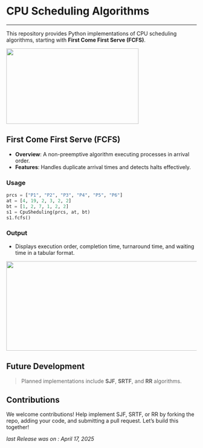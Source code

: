 # CPU Scheduling Algorithms
---
This repository provides Python implementations of CPU scheduling algorithms, starting with **First Come First Serve (FCFS)**.

<img src="https://github.com/user-attachments/assets/c3b08ea9-09cc-480f-a0e6-9fd7a8673b11" width="350" height="200">



## First Come First Serve (FCFS)

- **Overview**: A non-preemptive algorithm executing processes in arrival order.
- **Features**: Handles duplicate arrival times and detects halts effectively.

### Usage

```python
prcs = ["P1", "P2", "P3", "P4", "P5", "P6"]
at = [4, 19, 2, 3, 2, 2]
bt = [1, 2, 7, 1, 2, 2]
s1 = CpuSheduling(prcs, at, bt)
s1.fcfs()
```

### Output
- Displays execution order, completion time, turnaround time, and waiting time in a tabular format.
<img src="https://github.com/user-attachments/assets/9a88b96d-15e2-4ae0-875e-c7375befb5e6" width="660" height="237">

## Future Development
> Planned implementations include **SJF**, **SRTF**, and **RR** algorithms.

## Contributions
We welcome contributions! Help implement SJF, SRTF, or RR by forking the repo, adding your code, and submitting a pull request. Let’s build this together!

*last Release was on : April 17, 2025*

